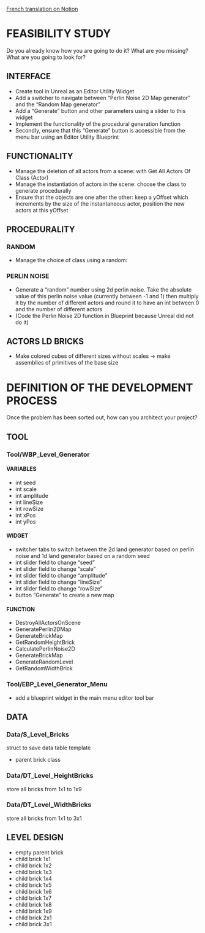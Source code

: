 [French translation on Notion](https://onahime.notion.site/UNREAL-LD-TOOL-1b5c23e97b704d3e83a713f27c0f3904?pvs=4)

# FEASIBILITY STUDY

Do you already know how you are going to do it? What are you missing? What are you going to look for?

## INTERFACE

- Create tool in Unreal as an Editor Utility Widget
- Add a switcher to navigate between “Perlin Noise 2D Map generator” and the “Random Map generator”
- Add a “Generate” button and other parameters using a slider to this widget
- Implement the functionality of the procedural generation function
- Secondly, ensure that this “Generate” button is accessible from the menu bar using an Editor Utility Blueprint

## FUNCTIONALITY

- Manage the deletion of all actors from a scene: with Get All Actors Of Class (Actor)
- Manage the instantiation of actors in the scene: choose the class to generate procedurally
- Ensure that the objects are one after the other: keep a yOffset which increments by the size of the instantaneous actor, position the new actors at this yOffset

## PROCEDURALITY

### RANDOM

- Manage the choice of class using a random:

### PERLIN NOISE

- Generate a “random” number using 2d perlin noise. Take the absolute value of this perlin noise value (currently between -1 and 1) then multiply it by the number of different actors and round it to have an int between 0 and the number of different actors
- (Code the Perlin Noise 2D function in Blueprint because Unreal did not do it)

## ACTORS LD BRICKS

- Make colored cubes of different sizes without scales → make assemblies of primitives of the base size

# DEFINITION OF THE DEVELOPMENT PROCESS

Once the problem has been sorted out, how can you architect your project?

## TOOL

### Tool/WBP_Level_Generator

#### VARIABLES

- int seed
- int scale
- int amplitude
- int lineSize
- int rowSize
- int xPos
- int yPos

#### WIDGET

- switcher tabs to switch between the 2d land generator based on perlin noise and 1d land generator based on a random seed 
- int slider field to change “seed”
- int slider field to change “scale”
- int slider field to change “amplitude”
- int slider field to change “lineSize”
- int slider field to change “rowSize”
- button “Generate” to create a new map

#### FUNCTION

- DestroyAllActorsOnScene
- GeneratePerlin2DMap
- GenerateBrickMap
- GetRandomHeightBrick
- CalculatePerlinNoise2D
- GenerateBrickMap
- GenerateRandomLevel
- GetRandomWidthBrick

### Tool/EBP_Level_Generator_Menu

- add a blueprint widget in the main menu editor tool bar

## DATA

### Data/S_Level_Bricks

struct to save data table template
- parent brick class

### Data/DT_Level_HeightBricks

store all bricks from 1x1 to 1x9

### Data/DT_Level_WidthBricks

store all bricks from 1x1 to 3x1

## LEVEL DESIGN

- empty parent brick
- child brick 1x1
- child brick 1x2
- child brick 1x3
- child brick 1x4
- child brick 1x5
- child brick 1x6
- child brick 1x7
- child brick 1x8
- child brick 1x9
- child brick 2x1
- child brick 3x1
